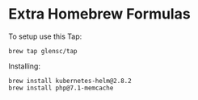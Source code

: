 # Extra Homebrew Formulas

To setup use this Tap:
```
brew tap glensc/tap
```

Installing:

```
brew install kubernetes-helm@2.8.2
brew install php@7.1-memcache
```
